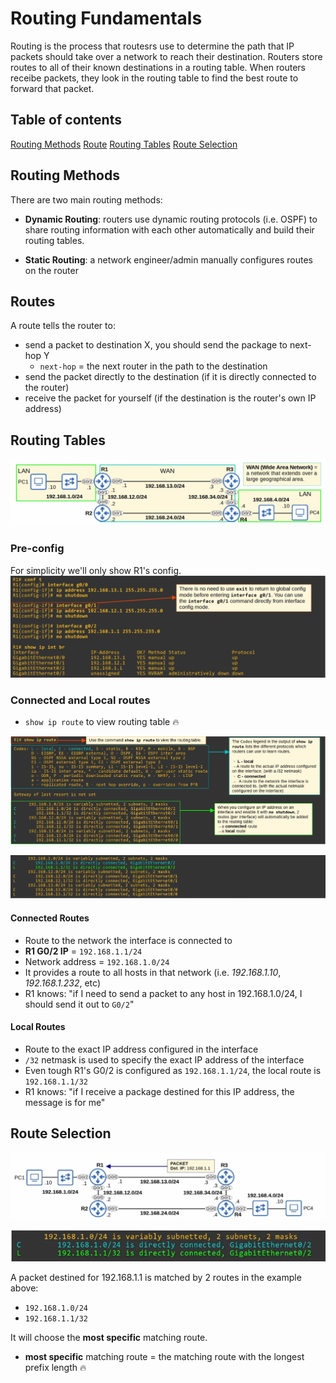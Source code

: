# Routing Fundamentals

Routing is the process that routesrs use to determine the path that IP packets should take over a network to reach their destination.
Routers store routes to all of their known destinations in a routing table.
When routers receibe packets, they look in the routing table to find the best route to forward that packet.

## Table of contents

[Routing Methods](#routing-methods)
[Route](#routes)
[Routing Tables](#routing-tables)
[Route Selection](#route-selection)

## Routing Methods

There are two main routing methods:

* **Dynamic Routing**: routers use dynamic routing protocols (i.e. OSPF) to share routing information with each other automatically and build their routing tables.

* **Static Routing**: a network engineer/admin manually configures routes on the router

## Routes

A route tells the router to:

* send a packet to destination X, you should send the package to next-hop Y
    * `next-hop` = the next router in the path to the destination
* send the packet directly to the destination (if it is directly connected to the router)
* receive the packet for yourself (if the destination is the router's own IP address)

## Routing Tables

![Topology of the network used throughout these notes](docs/network_topography.png)

### Pre-config

For simplicity we'll only show R1's config.
![Configuring router R1's interfaces](docs/pre_config.png)

### Connected and Local routes

* `show ip route` to view routing table 🔥

![`show ip route` command in action](docs/show_ip_route.png)

![Routing table's local and connected IPs (automatically added)](docs/connected_and_local_ips.png)

#### Connected Routes

* Route to the network the interface is connected to
* **R1 G0/2 IP** = `192.168.1.1/24`
* Network address = `192.168.1.0/24`
* It provides a route to all hosts in that network (i.e. *192.168.1.10*, *192.168.1.232*, etc)
* R1 knows: "if I need to send a packet to any host in 192.168.1.0/24, I should send it out to `G0/2`"

#### Local Routes

* Route to the exact IP address configured in the interface
* `/32` netmask is used to specify the exact IP address of the interface
* Even tough R1's G0/2 is configured as `192.168.1.1/24`, the local route is `192.168.1.1/32`
* R1 knows: "if I receive a package destined for this IP address, the message is for me"

## Route Selection

![R1 wants to send a packet with Destination IP to itself (192.168.1.1)](docs/route_selection_2.png)

![Both local and connected IP addresses match the packet destination](docs/route_selection_1.png)

A packet destined for 192.168.1.1 is matched by 2 routes in the example above:

* `192.168.1.0/24`
* `192.168.1.1/32`

It will choose the **most specific** matching route.

* **most specific** matching route = the matching route with the longest prefix length 🔥
